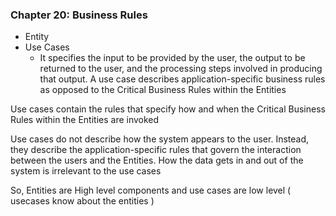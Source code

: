 ### Chapter 20: Business Rules

* Entity
* Use Cases
  * It specifies the input to be provided by the user, the output to be returned to the user, and the processing steps involved in producing that output. A use case describes application-specific business rules as opposed to the Critical Business Rules within the Entities
  
Use cases contain the rules that specify how and when the Critical Business Rules
within the Entities are invoked

Use cases do not describe how the system appears to the user.
Instead, they describe the application-specific rules that govern the interaction between
the users and the Entities. How the data gets in and out of the system is irrelevant to the
use cases

So, Entities are High level components and use cases are low level ( usecases know about the entities )